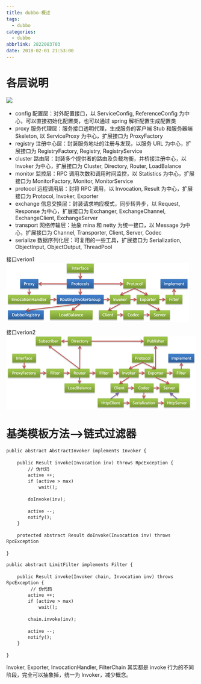 ```yaml
---
title: dubbo-概述
tags:
  - dubbo
categories:
  - dubbo
abbrlink: 2822083703
date: 2018-02-01 21:53:00
---
```

# 各层说明
<img src="http://dubbo.io/books/dubbo-dev-book/sources/images/dubbo-framework.jpg"/>

- config 配置层：对外配置接口，以 ServiceConfig, ReferenceConfig 为中心，可以直接初始化配置类，也可以通过 spring 解析配置生成配置类
- proxy 服务代理层：服务接口透明代理，生成服务的客户端 Stub 和服务器端 Skeleton, 以 ServiceProxy 为中心，扩展接口为 ProxyFactory
- registry 注册中心层：封装服务地址的注册与发现，以服务 URL 为中心，扩展接口为 RegistryFactory, Registry, RegistryService
- cluster 路由层：封装多个提供者的路由及负载均衡，并桥接注册中心，以 Invoker 为中心，扩展接口为 Cluster, Directory, Router, LoadBalance
- monitor 监控层：RPC 调用次数和调用时间监控，以 Statistics 为中心，扩展接口为 MonitorFactory, Monitor, MonitorService
- protocol 远程调用层：封将 RPC 调用，以 Invocation, Result 为中心，扩展接口为 Protocol, Invoker, Exporter
- exchange 信息交换层：封装请求响应模式，同步转异步，以 Request, Response 为中心，扩展接口为 Exchanger, ExchangeChannel, ExchangeClient, ExchangeServer
- transport 网络传输层：抽象 mina 和 netty 为统一接口，以 Message 为中心，扩展接口为 Channel, Transporter, Client, Server, Codec
- serialize 数据序列化层：可复用的一些工具，扩展接口为 Serialization, ObjectInput, ObjectOutput, ThreadPool

接口verion1
![upload successful](/images/pasted-50.png)

接口verion2
![upload successful](/images/pasted-51.png)

# 基类模板方法-->链式过滤器

```
public abstract AbstractInvoker implements Invoker {  

    public Result invoke(Invocation inv) throws RpcException {  
        // 伪代码  
        active ++;  
        if (active > max)  
            wait();  

        doInvoke(inv);  

        active --;  
        notify();  
    }  

    protected abstract Result doInvoke(Invocation inv) throws RpcException  

}
```


```
public abstract LimitFilter implements Filter {  

    public Result invoke(Invoker chain, Invocation inv) throws RpcException {  
         // 伪代码  
        active ++;  
        if (active > max)  
            wait();  

        chain.invoke(inv);  

        active --;  
        notify();  
    }  

}
```


Invoker, Exporter, InvocationHandler, FilterChain 其实都是 invoke 行为的不同阶段，完全可以抽象掉，统一为 Invoker，减少概念。